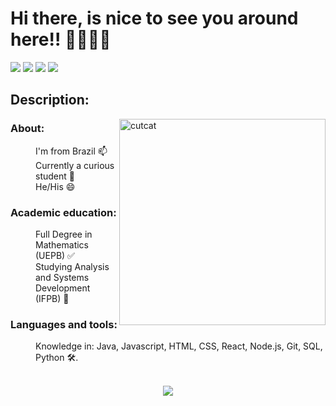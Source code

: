 <h1>Hi there, is nice to see you around here!! 🧙‍♂️🫰🏼</h1>
<div> 
  <a href="https://www.youtube.com/channel/UCMDkQEurzPXSQrZgWFZFEcg" target="_blank"><img src="https://img.shields.io/badge/YouTube-FF0000?style=for-the-badge&logo=youtube&logoColor=white" target="_blank"></a>
  <a href="https://www.instagram.com/iriedsonsouto/" target="_blank"><img src="https://img.shields.io/badge/-Instagram-%23E4405F?style=for-the-badge&logo=instagram&logoColor=white" target="_blank"></a>
  <a href = "mailto:iriedson.souto@academico.ifpb.edu.br"><img src="https://img.shields.io/badge/-Gmail-%23333?style=for-the-badge&logo=gmail&logoColor=white" target="_blank"></a>
  <a href="https://www.linkedin.com/in/iriedson-souto-maior-de-moraes-vilar-457781209" target="_blank"><img src="https://img.shields.io/badge/-LinkedIn-%230077B5?style=for-the-badge&logo=linkedin&logoColor=white" target="_blank"></a>
</div>
<p>
<div class=informacoes>
  <h2>Description:</h2>
  <img src="https://media.tenor.com/owTx7AAWULQAAAAi/waving-hands-cats.gif" width="330px" align="right" alt="cutcat">
    <dl>
      <dt><h3>About:</h3></dt>
        <dd>I'm from Brazil 📫</dd>
        <dd>Currently a curious student 🔭</dd>
        <dd>He/His 😄</dd>
      <dt><h3>Academic education:</h3></dt>
        <dd>Full Degree in Mathematics (UEPB) ✅</dd>
        <dd>Studying Analysis and Systems Development  (IFPB) 🔄</dd>
      <dt><h3>Languages and tools:</h3></dt>
        <dd>Knowledge in: Java, Javascript, HTML, CSS, React, Node.js, Git, SQL, Python 🛠.
      </dd>
    </dl>
<div align="center"><br>
  <img src="https://img.wattpad.com/f62f2a4679f2ed3490f015f516a9d2c319741913/68747470733a2f2f73332e616d617a6f6e6177732e636f6d2f776174747061642d6d656469612d736572766963652f53746f7279496d6167652f746b45345050424e51385f4f4e513d3d2d3331332e3136643534343331366462373438343536393437333132383737392e676966" />






